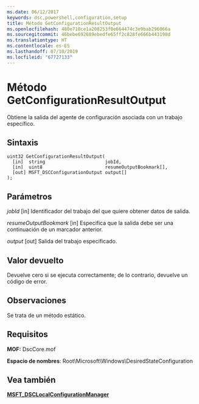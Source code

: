 ```yaml
---
ms.date: 06/12/2017
keywords: dsc,powershell,configuration,setup
title: Método GetConfigurationResultOutput
ms.openlocfilehash: 480e710ce1a208253f0e664474c3e9bab296066a
ms.sourcegitcommit: 46bebe692689ebedfe65ff2c828fe666b443198d
ms.translationtype: HT
ms.contentlocale: es-ES
ms.lasthandoff: 07/10/2019
ms.locfileid: "67727133"
---
```

# <a name="getconfigurationresultoutput-method"></a>Método GetConfigurationResultOutput

Obtiene la salida del agente de configuración asociada con un trabajo específico.

## <a name="syntax"></a>Sintaxis

```mof
uint32 GetConfigurationResultOutput(
  [in]  string                      jobId,
  [in]  uint8                       resumeOutputBookmark[],
  [out] MSFT_DSCConfigurationOutput output[]
);
```

## <a name="parameters"></a>Parámetros

*jobId* \[in\] Identificador del trabajo del que quiere obtener datos de salida.

*resumeOutputBookmark* \[in\] Especifica que la salida debe ser una continuación de un marcador anterior.

*output* \[out\] Salida del trabajo especificado.

## <a name="return-value"></a>Valor devuelto

Devuelve cero si se ejecuta correctamente; de lo contrario, devuelve un código de error.

## <a name="remarks"></a>Observaciones

Se trata de un método estático.

## <a name="requirements"></a>Requisitos

**MOF:** DscCore.mof

**Espacio de nombres**: Root\Microsoft\Windows\DesiredStateConfiguration

## <a name="see-also"></a>Vea también

[**MSFT_DSCLocalConfigurationManager**](msft-dsclocalconfigurationmanager.md)

